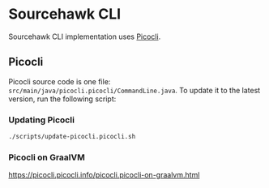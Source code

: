 # Sourcehawk CLI
Sourcehawk CLI implementation uses [Picocli](https://github.com/remkop/picocli).

## Picocli
Picocli source code is one file: `src/main/java/picocli.picocli/CommandLine.java`.  To update it to the 
latest version, run the following script:

### Updating Picocli
```bash
./scripts/update-picocli.picocli.sh
```

### Picocli on GraalVM
https://picocli.picocli.info/picocli.picocli-on-graalvm.html

